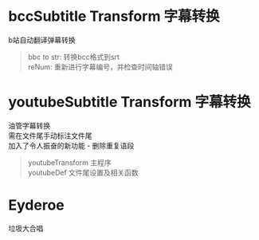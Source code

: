 # bccSubtitle Transform 字幕转换
b站自动翻译弹幕转换
> bbc to str: 转换bcc格式到srt\
> reNum: 重新进行字幕编号，并检查时间轴错误
# youtubeSubtitle Transform 字幕转换
油管字幕转换\
需在文件尾手动标注文件尾\
加入了令人振奋的新功能 - 删除重复语段
> youtubeTransform 主程序\
> youtubeDef 文件尾设置及相关函数
# Eyderoe 
垃圾大合唱
